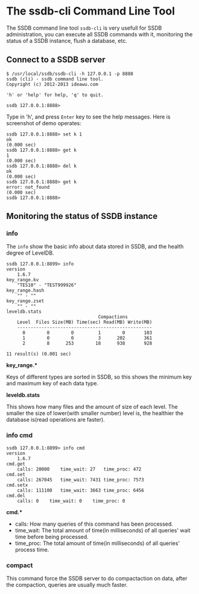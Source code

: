 # The ssdb-cli Command Line Tool

The SSDB command line tool ```ssdb-cli``` is very usefull for SSDB administration, you can execute all SSDB commands with it, monitoring the status of a SSDB instance, flush a database, etc.

## Connect to a SSDB server

	$ /usr/local/ssdb/ssdb-cli -h 127.0.0.1 -p 8888
    ssdb (cli) - ssdb command line tool.
    Copyright (c) 2012-2013 ideawu.com
    
	'h' or 'help' for help, 'q' to quit.
    
	ssdb 127.0.0.1:8888>

Type in 'h', and press ```Enter``` key to see the help messages. Here is screenshot of demo operates:

	ssdb 127.0.0.1:8888> set k 1
    ok
    (0.000 sec)
    ssdb 127.0.0.1:8888> get k
    1
    (0.000 sec)
    ssdb 127.0.0.1:8888> del k
    ok
    (0.000 sec)
    ssdb 127.0.0.1:8888> get k
    error: not_found
    (0.000 sec)
    ssdb 127.0.0.1:8888>

## Monitoring the status of SSDB instance

### info

The ```info``` show the basic info about data stored in SSDB, and the health degree of LevelDB.

	ssdb 127.0.0.1:8899> info
	version
		1.6.7
	key_range.kv
		"TES10" - "TEST999926"
	key_range.hash
		"" - ""
	key_range.zset
		"" - ""
	leveldb.stats
                                      Compactions
        Level  Files Size(MB) Time(sec) Read(MB) Write(MB)
        --------------------------------------------------
          0        0        0         1        0       103
          1        0        0         3      202       361
          2        8      253        18      938       928
	
	11 result(s) (0.001 sec)

__key\_range.*__

Keys of different types are sorted in SSDB, so this shows the minimum key and maximum key of each data type.

__leveldb.stats__

This shows how many files and the amount of size of each level. The smaller the size of lower(with smaller number) level is, the healthier the database is(read operations are faster).

### info cmd

	ssdb 127.0.0.1:8899> info cmd
	version
		1.6.7
	cmd.get
		calls: 20000	time_wait: 27	time_proc: 472
	cmd.set
		calls: 267045	time_wait: 7431	time_proc: 7573
	cmd.setx
		calls: 111100	time_wait: 3663	time_proc: 6456
	cmd.del
		calls: 0	time_wait: 0	time_proc: 0

__cmd.*__

* calls: How many queries of this command has been processed.
* time_wait: The total amount of time(in milliseconds) of all queries' wait time before being processed.
* time_proc: The total amount of time(in milliseconds) of all queries' process time.

### compact

This command force the SSDB server to do compactaction on data, after the compaction, queries are usually much faster.
